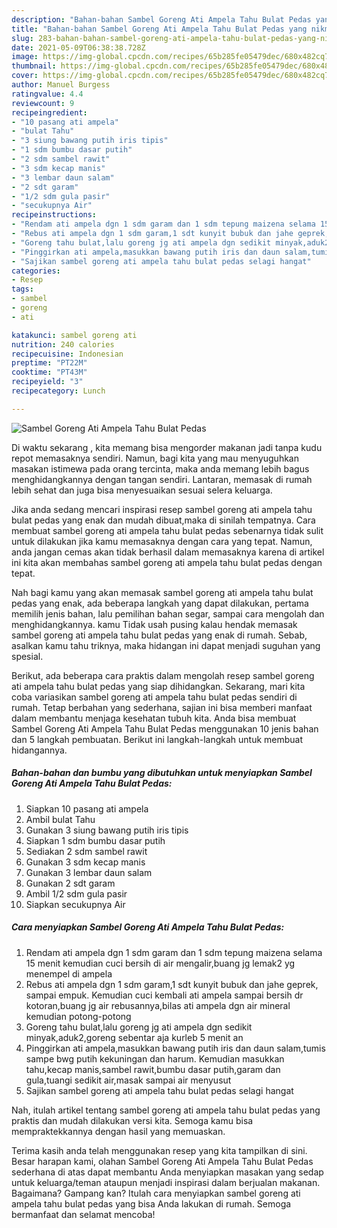 ```yaml
---
description: "Bahan-bahan Sambel Goreng Ati Ampela Tahu Bulat Pedas yang nikmat Untuk Jualan"
title: "Bahan-bahan Sambel Goreng Ati Ampela Tahu Bulat Pedas yang nikmat Untuk Jualan"
slug: 283-bahan-bahan-sambel-goreng-ati-ampela-tahu-bulat-pedas-yang-nikmat-untuk-jualan
date: 2021-05-09T06:38:38.728Z
image: https://img-global.cpcdn.com/recipes/65b285fe05479dec/680x482cq70/sambel-goreng-ati-ampela-tahu-bulat-pedas-foto-resep-utama.jpg
thumbnail: https://img-global.cpcdn.com/recipes/65b285fe05479dec/680x482cq70/sambel-goreng-ati-ampela-tahu-bulat-pedas-foto-resep-utama.jpg
cover: https://img-global.cpcdn.com/recipes/65b285fe05479dec/680x482cq70/sambel-goreng-ati-ampela-tahu-bulat-pedas-foto-resep-utama.jpg
author: Manuel Burgess
ratingvalue: 4.4
reviewcount: 9
recipeingredient:
- "10 pasang ati ampela"
- "bulat Tahu"
- "3 siung bawang putih iris tipis"
- "1 sdm bumbu dasar putih"
- "2 sdm sambel rawit"
- "3 sdm kecap manis"
- "3 lembar daun salam"
- "2 sdt garam"
- "1/2 sdm gula pasir"
- "secukupnya Air"
recipeinstructions:
- "Rendam ati ampela dgn 1 sdm garam dan 1 sdm tepung maizena selama 15 menit kemudian cuci bersih di air mengalir,buang jg lemak2 yg menempel di ampela"
- "Rebus ati ampela dgn 1 sdm garam,1 sdt kunyit bubuk dan jahe geprek, sampai empuk. Kemudian cuci kembali ati ampela sampai bersih dr kotoran,buang jg air rebusannya,bilas ati ampela dgn air mineral kemudian potong-potong"
- "Goreng tahu bulat,lalu goreng jg ati ampela dgn sedikit minyak,aduk2,goreng sebentar aja kurleb 5 menit an"
- "Pinggirkan ati ampela,masukkan bawang putih iris dan daun salam,tumis sampe bwg putih kekuningan dan harum. Kemudian masukkan tahu,kecap manis,sambel rawit,bumbu dasar putih,garam dan gula,tuangi sedikit air,masak sampai air menyusut"
- "Sajikan sambel goreng ati ampela tahu bulat pedas selagi hangat"
categories:
- Resep
tags:
- sambel
- goreng
- ati

katakunci: sambel goreng ati 
nutrition: 240 calories
recipecuisine: Indonesian
preptime: "PT22M"
cooktime: "PT43M"
recipeyield: "3"
recipecategory: Lunch

---
```



![Sambel Goreng Ati Ampela Tahu Bulat Pedas](https://img-global.cpcdn.com/recipes/65b285fe05479dec/680x482cq70/sambel-goreng-ati-ampela-tahu-bulat-pedas-foto-resep-utama.jpg)

Di waktu  sekarang , kita memang bisa mengorder makanan jadi tanpa kudu repot memasaknya sendiri. Namun, bagi kita yang mau menyuguhkan masakan istimewa pada orang tercinta, maka anda memang lebih bagus menghidangkannya dengan tangan sendiri. Lantaran, memasak di rumah lebih sehat dan juga bisa menyesuaikan sesuai selera keluarga.

Jika anda sedang mencari inspirasi resep sambel goreng ati ampela tahu bulat pedas yang enak dan mudah dibuat,maka di sinilah tempatnya. Cara membuat sambel goreng ati ampela tahu bulat pedas  sebenarnya tidak sulit untuk dilakukan jika kamu memasaknya dengan cara yang tepat. Namun, anda jangan cemas akan tidak berhasil dalam memasaknya 
karena di artikel ini kita akan membahas sambel goreng ati ampela tahu bulat pedas dengan tepat.  



Nah bagi kamu yang akan memasak sambel goreng ati ampela tahu bulat pedas yang enak, ada beberapa langkah yang dapat dilakukan, pertama memilih jenis bahan, lalu pemilihan bahan segar, sampai cara mengolah dan menghidangkannya. kamu Tidak usah pusing kalau hendak memasak sambel goreng ati ampela tahu bulat pedas yang enak di rumah. Sebab, asalkan kamu  tahu triknya, maka hidangan ini dapat menjadi suguhan yang spesial.

Berikut, ada beberapa cara praktis  dalam mengolah resep sambel goreng ati ampela tahu bulat pedas yang siap dihidangkan. Sekarang, mari kita coba variasikan sambel goreng ati ampela tahu bulat pedas sendiri di rumah. Tetap berbahan yang sederhana, sajian ini bisa memberi manfaat dalam membantu menjaga kesehatan tubuh kita. Anda bisa membuat Sambel Goreng Ati Ampela Tahu Bulat Pedas menggunakan 10 jenis bahan dan 5 langkah pembuatan. Berikut ini langkah-langkah untuk membuat hidangannya.

<!--inarticleads1-->

##### Bahan-bahan dan bumbu yang dibutuhkan untuk menyiapkan Sambel Goreng Ati Ampela Tahu Bulat Pedas:

1. Siapkan 10 pasang ati ampela
1. Ambil bulat Tahu
1. Gunakan 3 siung bawang putih iris tipis
1. Siapkan 1 sdm bumbu dasar putih
1. Sediakan 2 sdm sambel rawit
1. Gunakan 3 sdm kecap manis
1. Gunakan 3 lembar daun salam
1. Gunakan 2 sdt garam
1. Ambil 1/2 sdm gula pasir
1. Siapkan secukupnya Air




<!--inarticleads2-->

##### Cara menyiapkan Sambel Goreng Ati Ampela Tahu Bulat Pedas:

1. Rendam ati ampela dgn 1 sdm garam dan 1 sdm tepung maizena selama 15 menit kemudian cuci bersih di air mengalir,buang jg lemak2 yg menempel di ampela
1. Rebus ati ampela dgn 1 sdm garam,1 sdt kunyit bubuk dan jahe geprek, sampai empuk. Kemudian cuci kembali ati ampela sampai bersih dr kotoran,buang jg air rebusannya,bilas ati ampela dgn air mineral kemudian potong-potong
1. Goreng tahu bulat,lalu goreng jg ati ampela dgn sedikit minyak,aduk2,goreng sebentar aja kurleb 5 menit an
1. Pinggirkan ati ampela,masukkan bawang putih iris dan daun salam,tumis sampe bwg putih kekuningan dan harum. Kemudian masukkan tahu,kecap manis,sambel rawit,bumbu dasar putih,garam dan gula,tuangi sedikit air,masak sampai air menyusut
1. Sajikan sambel goreng ati ampela tahu bulat pedas selagi hangat




Nah, itulah artikel tentang  sambel goreng ati ampela tahu bulat pedas  yang praktis dan mudah dilakukan versi kita. Semoga kamu bisa mempraktekkannya dengan hasil yang memuaskan. 

Terima kasih anda telah menggunakan resep yang kita tampilkan di sini. Besar harapan kami, olahan  Sambel Goreng Ati Ampela Tahu Bulat Pedas sederhana di atas dapat membantu Anda menyiapkan masakan yang sedap untuk keluarga/teman ataupun menjadi inspirasi dalam berjualan makanan. Bagaimana? Gampang kan? Itulah cara menyiapkan sambel goreng ati ampela tahu bulat pedas yang bisa Anda lakukan di rumah. Semoga bermanfaat dan selamat mencoba!

